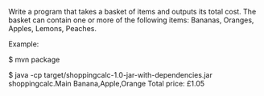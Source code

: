 Write a program that takes a basket of items and outputs its total cost.
The basket can contain one or more of the following items: Bananas, Oranges, Apples, Lemons, Peaches.

Example:

$ mvn package

$ java -cp target/shoppingcalc-1.0-jar-with-dependencies.jar shoppingcalc.Main Banana,Apple,Orange
Total price: £1.05
